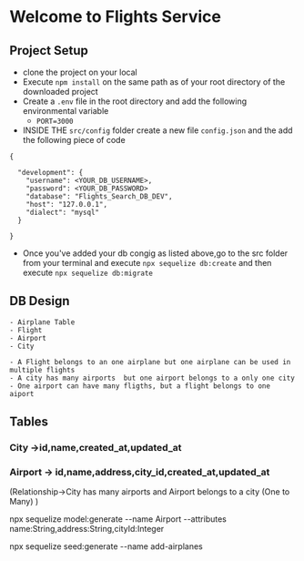 # Welcome to Flights Service

## Project Setup

- clone the project on your local 
- Execute `npm install` on the same path as of your root directory of the downloaded project
- Create a `.env` file in the root directory and add the following environmental variable 
    -  `PORT=3000`
- INSIDE THE `src/config` folder create a new file `config.json` and the add the following piece of code 


````
{

  "development": {
    "username": <YOUR_DB_USERNAME>,
    "password": <YOUR_DB_PASSWORD>
    "database": "Flights_Search_DB_DEV",
    "host": "127.0.0.1",
    "dialect": "mysql"
  }

}
````

- Once you've added your db congig as listed above,go to the src folder from your terminal and execute `npx sequelize db:create` and then execute `npx sequelize db:migrate`

## DB Design
    - Airplane Table
    - Flight 
    - Airport
    - City
    
    - A Flight belongs to an one airplane but one airplane can be used in multiple flights
    - A city has many airports  but one airport belongs to a only one city
    - One airport can have many fligths, but a flight belongs to one aiport 

## Tables
### City ->id,name,created_at,updated_at
### Airport -> id,name,address,city_id,created_at,updated_at
  (Relationship->City has many airports and Airport belongs to a city (One to Many) )

  npx sequelize model:generate --name Airport --attributes name:String,address:String,cityId:Integer

  npx sequelize seed:generate --name add-airplanes